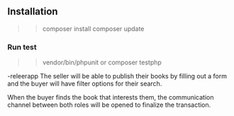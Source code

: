 ## Installation

>> composer install
>> composer update

### Run test

>> vendor/bin/phpunit
or
>> composer testphp

-releerapp
The seller will be able to publish their books by filling out a form and the buyer will have filter options for their search.

When the buyer finds the book that interests them, the communication channel between both roles will be opened to finalize the transaction.
